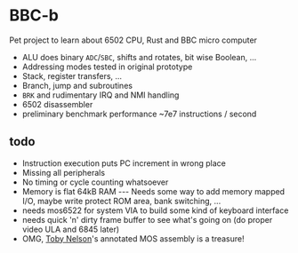 # BBC-b
Pet project to learn about 6502 CPU, Rust and BBC micro computer

* ALU does binary `ADC`/`SBC`, shifts and rotates, bit wise Boolean, ...
* Addressing modes tested in original prototype
* Stack, register transfers, ...
* Branch, jump and subroutines
* `BRK` and rudimentary IRQ and NMI handling
* 6502 disassembler
* preliminary benchmark performance ~7e7 instructions / second
## todo
* Instruction execution puts PC increment in wrong place
* Missing all peripherals
* No timing or cycle counting whatsoever
* Memory is flat 64kB RAM --- Needs some way to add memory mapped I/O, maybe write protect ROM area, bank switching, ...
* needs mos6522 for system VIA to build some kind of keyboard interface
* needs quick 'n' dirty frame buffer to see what's going on (do proper video ULA and 6845 later)
* OMG, [Toby Nelson](https://tobylobster.github.io/mos/mos/index.html)'s annotated MOS assembly is a treasure!
